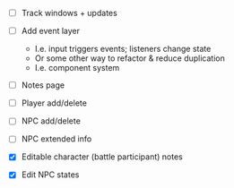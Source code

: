 * [ ] Track windows + updates
* [ ] Add event layer
  * I.e. input triggers events; listeners change state
  * Or some other way to refactor & reduce duplication
  * I.e. component system
* [ ] Notes page
* [ ] Player add/delete
* [ ] NPC add/delete
* [ ] NPC extended info

* [x] Editable character (battle participant) notes
* [x] Edit NPC states
